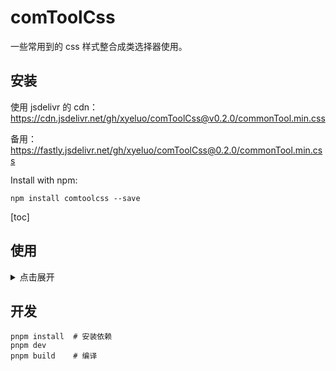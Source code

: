 # comToolCss

一些常用到的 css 样式整合成类选择器使用。

## 安装

使用 jsdelivr 的 cdn：
https://cdn.jsdelivr.net/gh/xyeluo/comToolCss@v0.2.0/commonTool.min.css

备用：https://fastly.jsdelivr.net/gh/xyeluo/comToolCss@0.2.0/commonTool.min.css

Install with npm:

```shell
npm install comtoolcss --save
```

[toc]

## 使用

<details>
<summary>点击展开</summary>

### 清除浮动

```css
com-clearfix
```

### 左浮动

```css
com-float-right
```

### 右浮动

```css
com-float-left
```

### 强制竖向滚动条

```css
com-overflow-scroll
```

### 横向居中

```css
com-margin-center
```

### 绝对定位

```css
com-absolute
```

### 绝对定位水平垂直居中

```css
com-absolute-center
```

### 绝对定位垂直居中

```css
com-absolute-center-y
```

### 绝对定位水平居中

```css
com-absolute-center-x
```

### 禁止用户选中

```css
com-user-none
```

### 溢出隐藏

```css
com-overflow-hidden
```

### 默认鼠标样式

```css
com-mouse-default
```

### 手形鼠标

```css
com-mouse-point
```

### 容器宽高等同屏幕大小

```css
com-overspread
```

### 转为行级块

```css
com-display-ib
```

### flex 布局

```css
com-flex
```

### flex 布局主轴子元素居中

```css
com-flex-main-center
```

### flex 布局子元素水平垂直居中

```css
com-flex-center
```

</details>

## 开发

```shell
pnpm install  # 安装依赖
pnpm dev
pnpm build    # 编译
```
